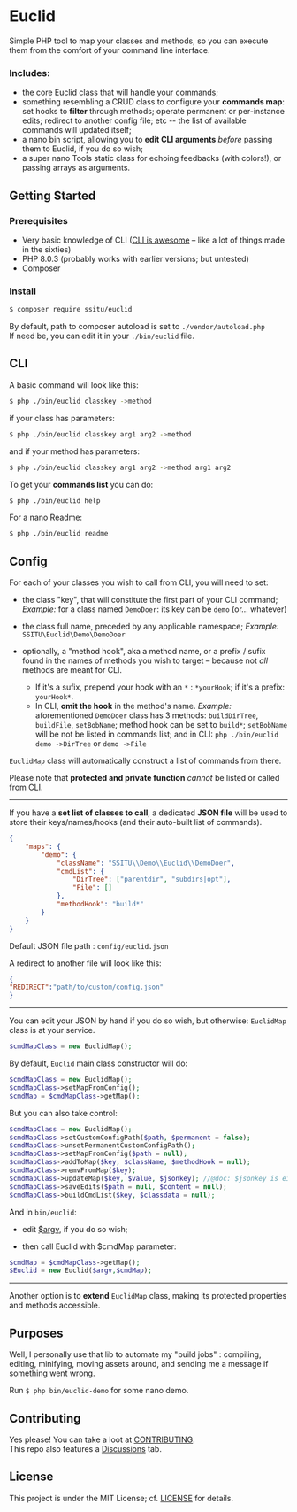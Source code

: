 # Euclid

Simple PHP tool to map your classes and methods, so you can execute them from the comfort of your command line interface.

### Includes:
- the core Euclid class that will handle your commands;
- something resembling a CRUD class to configure your **commands map**: set hooks to **filter** through methods; operate permanent or per-instance edits; redirect to another config file; etc -- the list of available commands will updated itself;
- a nano bin script, allowing you to **edit CLI arguments**  *before* passing them to Euclid, if you do so wish; 
- a super nano Tools static class for echoing feedbacks (with colors!), or passing arrays as arguments.


## Getting Started

### Prerequisites

- Very basic knowledge of CLI ([CLI is awesome](https://www.w3schools.com/whatis/whatis_cli.asp) – like a lot of things made in the sixties)
- PHP 8.0.3 (probably works with earlier versions; but untested)
- Composer

### Install 

```bash
$ composer require ssitu/euclid
```
 
By default, path to composer autoload is set to `./vendor/autoload.php`  
If need be, you can edit it in your `./bin/euclid` file.

## CLI

A basic command will look like this:
```bash
$ php ./bin/euclid classkey ->method
```
if your class has parameters:
```bash
$ php ./bin/euclid classkey arg1 arg2 ->method
```
and if your method has parameters:
```bash
$ php ./bin/euclid classkey arg1 arg2 ->method arg1 arg2
```
  
To get your **commands list** you can do:
```bash
$ php ./bin/euclid help
```
For a nano Readme:
```bash
$ php ./bin/euclid readme
```

## Config


For each of your classes you wish to call from CLI, you will need to set:
* the class "key", that will constitute the first part of your CLI command;
*Example:* for a class named `DemoDoer`: its key can be `demo` (or... whatever)

* the class full name, preceded by any applicable namespace;
*Example:*  `SSITU\Euclid\Demo\DemoDoer`

* optionally, a "method hook", aka a method name, or a prefix / sufix found in the names of methods you wish to target – because not *all* methods are meant for CLI.
	- If it's a sufix, prepend your hook with an `*` : `*yourHook`; if it's a prefix: `yourHook*`.
	- In CLI, **omit the hook** in the method's name.
	*Example:* 
	aforementioned `DemoDoer` class has 3 methods:
`buildDirTree`, `buildFile`, `setBobName`;
method hook can be set to `build*`; 
`setBobName` will be not be listed in commands list;
and in CLI: `php ./bin/euclid demo ->DirTree` or `demo ->File`

`EuclidMap` class will automatically construct a list of commands from there.

Please note that **protected and private function**  *cannot* be listed or called from CLI.

***

If you have a **set list of classes to call**, a dedicated **JSON  file** will be used to store their keys/names/hooks (and their auto-built list of commands).

```json
{
	"maps": {
		"demo": {
			"className": "SSITU\\Demo\\Euclid\\DemoDoer",
			"cmdList": {
				"DirTree": ["parentdir", "subdirs|opt"],
				"File": []
			},
			"methodHook": "build*"
		}
	}
}
```

Default JSON file path : `config/euclid.json`

A redirect to another file will look like this:
```json
{
"REDIRECT":"path/to/custom/config.json"
}
```
***
You can edit your JSON by hand if you do so wish, but otherwise:
 `EuclidMap` class is at your service.
 ```php
$cmdMapClass = new EuclidMap();
```

By default, `Euclid` main class constructor will do:

```php
$cmdMapClass = new EuclidMap();
$cmdMapClass->setMapFromConfig();
$cmdMap = $cmdMapClass->getMap();
```

But you can also take control:

```php
$cmdMapClass = new EuclidMap();
$cmdMapClass->setCustomConfigPath($path, $permanent = false);
$cmdMapClass->unsetPermanentCustomConfigPath();
$cmdMapClass->setMapFromConfig($path = null);
$cmdMapClass->addToMap($key, $className, $methodHook = null);
$cmdMapClass->remvFromMap($key);
$cmdMapClass->updateMap($key, $value, $jsonkey); //@doc: $jsonkey is either 'className' or 'methodHook';
$cmdMapClass->saveEdits($path = null, $content = null);
$cmdMapClass->buildCmdList($key, $classdata = null);
``` 

And in `bin/euclid`:

* edit [$argv](https://www.php.net/manual/en/reserved.variables.argv.php), if you do so wish;

* then call Euclid with $cmdMap parameter:

```php
$cmdMap = $cmdMapClass->getMap();
$Euclid = new Euclid($argv,$cmdMap);

```

***

Another option is to **extend**  `EuclidMap` class, making its protected properties and methods  accessible.

## Purposes

Well, I personally use that lib to automate my "build jobs" : compiling, editing, minifying, moving assets around, and sending me a message if something went wrong.

Run `$ php bin/euclid-demo` for some nano demo.

## Contributing
  
Yes please! You can take a loot at [CONTRIBUTING](CONTRIBUTING.md).  
This repo also features a [Discussions](https://github.com/I-is-as-I-does/Euclid/discussions) tab.
  
## License

This project is under the MIT License; cf. [LICENSE](LICENSE) for details.